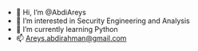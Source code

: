 - 👋 Hi, I’m @AbdiAreys
- 👀 I’m interested in Security Engineering and Analysis
- 🌱 I’m currently learning Python
- 📫 Areys.abdirahman@gmail.com
